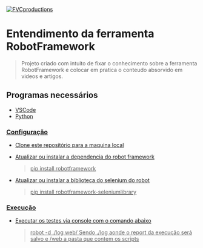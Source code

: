 <a href="http://https://robotframework.org/#introduction"><img src="https://avatars3.githubusercontent.com/u/574284?s=280&v=4" title="FVCproductions" alt="FVCproductions"></a>

# Entendimento da ferramenta RobotFramework
> Projeto criado com intuito de fixar o conhecimento sobre a ferramenta RobotFramework e colocar em pratica o conteudo absorvido em videos e artigos.

## Programas necessários
- <a href="https://code.visualstudio.com/download"> VSCode
- <a href="https://www.python.org/downloads/"> Python

### Configuração
- Clone este repositório para a maquina local
- Atualizar ou instalar a dependencia do robot framework 
  > pip install robotframework
  
- Atualizar ou instalar a biblioteca do selenium do robot
  > pip install robotframework-seleniumlibrary

### Execução
- Executar os testes via console com o comando abaixo
    > robot -d ./log web/
  Sendo ./log aonde o report da execução será salvo e /web a pasta que contem os scripts
